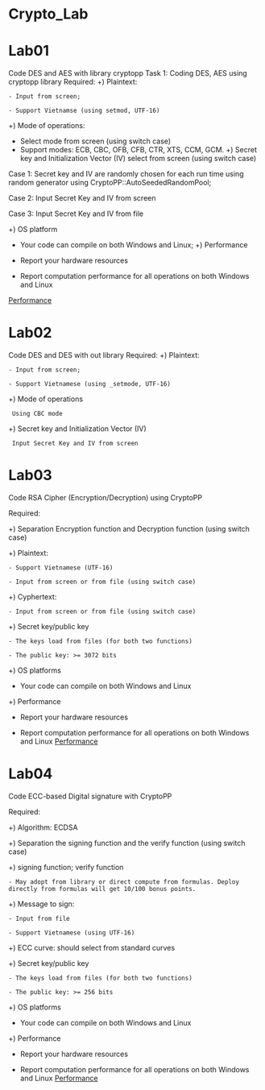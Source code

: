 # Crypto_Lab

# Lab01
Code DES and AES with library cryptopp
Task 1: Coding DES, AES using cryptopp library
Required:
+) Plaintext:  

    - Input from screen;
    
    - Support Vietnamse (using setmod, UTF-16)
    
+) Mode of operations:

  - Select mode from screen (using switch case)
  - Support modes:  ECB, CBC, OFB, CFB, CTR, XTS, CCM, GCM.
+) Secret key and Initialization Vector (IV) select from screen (using switch case)

  Case 1: Secret key and IV are randomly chosen for each run time using random generator using CryptoPP::AutoSeededRandomPool;
  
  Case 2: Input Secret Key and IV from screen
  
  Case 3: Input Secret Key and IV from file
  
 +) OS platform
  - Your code can compile on both Windows and Linux;
+) Performance

  - Report your hardware resources
  - Report computation performance for all operations on both Windows and Linux 

[Performance](Lab01/README.md)
# Lab02 

Code DES and DES with out library
Required:
+) Plaintext: 

    - Input from screen;
    
    - Support Vietnamese (using _setmode, UTF-16)
+) Mode of operations

     Using CBC mode
+) Secret key and Initialization Vector (IV)

     Input Secret Key and IV from screen

# Lab03 

Code RSA Cipher (Encryption/Decryption) using CryptoPP

Required:

+) Separation Encryption function and Decryption function (using switch case)

+) Plaintext:

    - Support Vietnamese (UTF-16)
    
    - Input from screen or from file (using switch case)
    
+) Cyphertext:

    - Input from screen or from file (using switch case)
    
+) Secret key/public key

    - The keys load from files (for both two functions)
    
    - The public key: >= 3072 bits
    
 +) OS platforms
 
  - Your code can compile on both Windows and Linux
  
+) Performance

  - Report your hardware resources
  
  - Report computation performance for all operations on both Windows and Linux 
  [Performance](Lab03/README.md)
  
  # Lab04
  
  Code ECC-based Digital signature with CryptoPP
  
  Required:
  
+) Algorithm: ECDSA

+) Separation the signing function and the verify function (using switch case)

+) signing function; verify function

    - May adopt from library or direct compute from formulas. Deploy directly from formulas will get 10/100 bonus points. 
    
+) Message to sign: 

    - Input from file
    
    - Support Vietnamese (using UTF-16)
    
+) ECC curve:  should select from standard curves

+) Secret key/public key

    - The keys load from files (for both two functions)
    
    - The public key: >= 256 bits
+) OS platforms

  - Your code can compile on both Windows and Linux

+) Performance

  - Report your hardware resources
  
  - Report computation performance for all operations on both Windows and Linux
  [Performance](Lab04/README.md)
